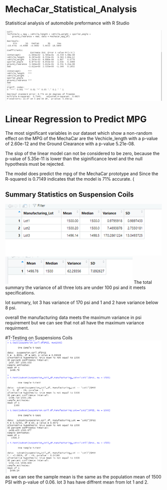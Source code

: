 # MechaCar_Statistical_Analysis
Statisitical analysis of automobile preformance with R Studio

![Screenshot 2022-11-22 131100.png](https://github.com/feven27/MechaCar_Statistical_Analysis/blob/main/image/Screenshot%202022-11-22%20131100.png)
# Linear Regression to Predict MPG

The most significant variables in our dataset which show a non-random effect on the MPG of the MechaCar are the Vechicle_length with a p-value of 2.60e-12 and the Ground Clearance with a p-value 5.21e-08. 

The slop of the linear model can not be considered to be zero, because the p-value of 5.35e-11 is lower than the siginificance level and the null hypothesis must be rejected.

The model does predict the mpg of the MechaCar prototype and Since the R-squared is 0.7149 indicates that the model is 71% accurate. 
(
## Summary Statistics on Suspension Coils
![lot_summary.png](https://github.com/feven27/MechaCar_Statistical_Analysis/blob/main/image/lot_summary.png)
![total_summary.png](https://github.com/feven27/MechaCar_Statistical_Analysis/blob/main/image/total_summary.png)
The total summary the variance of all three lots are under 100 psi and it meets specifications.

lot summary, lot 3 has variance of 170 psi and 1 and 2 have variance below 8 psi.

overall the manufacturing data meets the maximum variance in psi requirement but we can see that not all have the maximum variance requirment.

#T-Testing on Suspensions Coils
![t.test.png](https://github.com/feven27/MechaCar_Statistical_Analysis/blob/main/image/t.test.png)
as we can see the sample mean is the same as the population mean of 1500 PSI with p-value of 0.06.
lot 3 has have diffrent mean from lot 1 and 2. 

